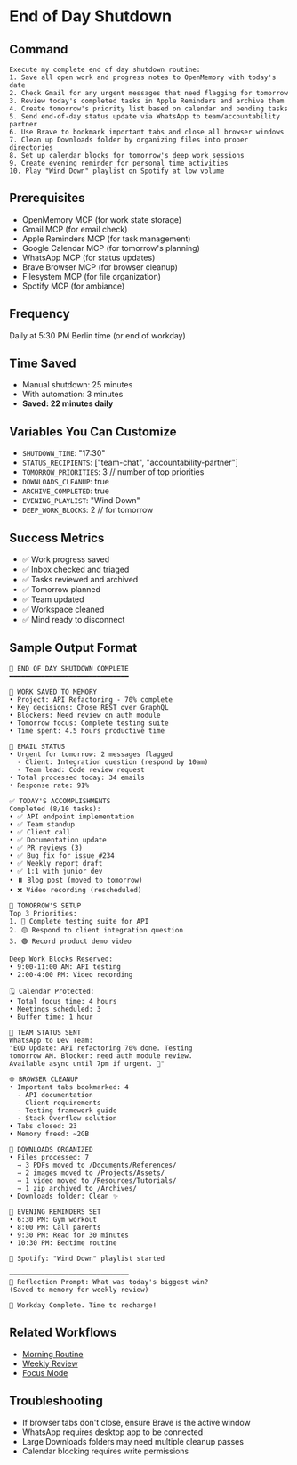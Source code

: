 # End of Day Shutdown

## Command
```
Execute my complete end of day shutdown routine:
1. Save all open work and progress notes to OpenMemory with today's date
2. Check Gmail for any urgent messages that need flagging for tomorrow
3. Review today's completed tasks in Apple Reminders and archive them
4. Create tomorrow's priority list based on calendar and pending tasks
5. Send end-of-day status update via WhatsApp to team/accountability partner
6. Use Brave to bookmark important tabs and close all browser windows
7. Clean up Downloads folder by organizing files into proper directories
8. Set up calendar blocks for tomorrow's deep work sessions
9. Create evening reminder for personal time activities
10. Play "Wind Down" playlist on Spotify at low volume
```

## Prerequisites
- OpenMemory MCP (for work state storage)
- Gmail MCP (for email check)
- Apple Reminders MCP (for task management)
- Google Calendar MCP (for tomorrow's planning)
- WhatsApp MCP (for status updates)
- Brave Browser MCP (for browser cleanup)
- Filesystem MCP (for file organization)
- Spotify MCP (for ambiance)

## Frequency
Daily at 5:30 PM Berlin time (or end of workday)

## Time Saved
- Manual shutdown: 25 minutes
- With automation: 3 minutes
- **Saved: 22 minutes daily**

## Variables You Can Customize
- `SHUTDOWN_TIME`: "17:30"
- `STATUS_RECIPIENTS`: ["team-chat", "accountability-partner"]
- `TOMORROW_PRIORITIES`: 3 // number of top priorities
- `DOWNLOADS_CLEANUP`: true
- `ARCHIVE_COMPLETED`: true
- `EVENING_PLAYLIST`: "Wind Down"
- `DEEP_WORK_BLOCKS`: 2 // for tomorrow

## Success Metrics
- ✅ Work progress saved
- ✅ Inbox checked and triaged
- ✅ Tasks reviewed and archived
- ✅ Tomorrow planned
- ✅ Team updated
- ✅ Workspace cleaned
- ✅ Mind ready to disconnect

## Sample Output Format
```
🌅 END OF DAY SHUTDOWN COMPLETE
━━━━━━━━━━━━━━━━━━━━━━━━━━━━━━

💾 WORK SAVED TO MEMORY
• Project: API Refactoring - 70% complete
• Key decisions: Chose REST over GraphQL
• Blockers: Need review on auth module
• Tomorrow focus: Complete testing suite
• Time spent: 4.5 hours productive time

📧 EMAIL STATUS
• Urgent for tomorrow: 2 messages flagged
  - Client: Integration question (respond by 10am)
  - Team lead: Code review request
• Total processed today: 34 emails
• Response rate: 91%

✅ TODAY'S ACCOMPLISHMENTS
Completed (8/10 tasks):
• ✅ API endpoint implementation
• ✅ Team standup
• ✅ Client call
• ✅ Documentation update
• ✅ PR reviews (3)
• ✅ Bug fix for issue #234
• ✅ Weekly report draft
• ✅ 1:1 with junior dev
• ⏸️ Blog post (moved to tomorrow)
• ❌ Video recording (rescheduled)

📅 TOMORROW'S SETUP
Top 3 Priorities:
1. 🔴 Complete testing suite for API
2. 🟡 Respond to client integration question
3. 🟢 Record product demo video

Deep Work Blocks Reserved:
• 9:00-11:00 AM: API testing
• 2:00-4:00 PM: Video recording

🗓️ Calendar Protected:
• Total focus time: 4 hours
• Meetings scheduled: 3
• Buffer time: 1 hour

💬 TEAM STATUS SENT
WhatsApp to Dev Team:
"EOD Update: API refactoring 70% done. Testing 
tomorrow AM. Blocker: need auth module review.
Available async until 7pm if urgent. 🚀"

🌐 BROWSER CLEANUP
• Important tabs bookmarked: 4
  - API documentation
  - Client requirements
  - Testing framework guide
  - Stack Overflow solution
• Tabs closed: 23
• Memory freed: ~2GB

📁 DOWNLOADS ORGANIZED
• Files processed: 7
  → 3 PDFs moved to /Documents/References/
  → 2 images moved to /Projects/Assets/
  → 1 video moved to /Resources/Tutorials/
  → 1 zip archived to /Archives/
• Downloads folder: Clean ✨

🔔 EVENING REMINDERS SET
• 6:30 PM: Gym workout
• 8:00 PM: Call parents
• 9:30 PM: Read for 30 minutes
• 10:30 PM: Bedtime routine

🎵 Spotify: "Wind Down" playlist started

━━━━━━━━━━━━━━━━━━━━━━━━━━━━━━
💭 Reflection Prompt: What was today's biggest win?
(Saved to memory for weekly review)

🏁 Workday Complete. Time to recharge!
```

## Related Workflows
- [Morning Routine](./morning-routine.md)
- [Weekly Review](../weekly/review-planning.md)
- [Focus Mode](../on-demand/focus-mode.md)

## Troubleshooting
- If browser tabs don't close, ensure Brave is the active window
- WhatsApp requires desktop app to be connected
- Large Downloads folders may need multiple cleanup passes
- Calendar blocking requires write permissions
